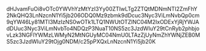 dHJvamFuOi8vOTc0YWVhYzMtYzI3Yy00ZTIwLTg2ZTQtMDNmNTI2ZmFhY2NkQHQ3LnNzcnN1Yi5jb206ODQ0Mz9zbmk9dDcuc3Nyc3ViLmNvbQp0cm9qYW46Ly81MTI3MzIzNS0wOTk1LTQ1NWUtOTZlNC04M2IxODExYjRjYWJAdDUuc3Nyc3ViLmNvbTo4NDQzP3NuaT10NS5zc3JzdWIuY29tCnRyb2phbjovLzk3NGFlYWMzLWMyN2MtNGUyMC04NmU0LTAzZjUyNmZhYWNjZEB0MS5zc3JzdWIuY29tOjg0NDM/c25pPXQxLnNzcnN1Yi5jb20K
